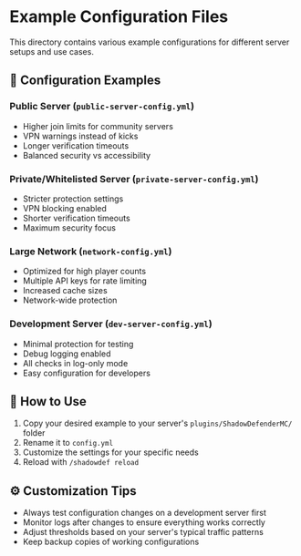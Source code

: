 # Example Configuration Files

This directory contains various example configurations for different server setups and use cases.

## 📁 Configuration Examples

### Public Server (`public-server-config.yml`)
- Higher join limits for community servers
- VPN warnings instead of kicks
- Longer verification timeouts
- Balanced security vs accessibility

### Private/Whitelisted Server (`private-server-config.yml`)
- Stricter protection settings
- VPN blocking enabled
- Shorter verification timeouts
- Maximum security focus

### Large Network (`network-config.yml`)
- Optimized for high player counts
- Multiple API keys for rate limiting
- Increased cache sizes
- Network-wide protection

### Development Server (`dev-server-config.yml`)
- Minimal protection for testing
- Debug logging enabled
- All checks in log-only mode
- Easy configuration for developers

## 🔧 How to Use

1. Copy your desired example to your server's `plugins/ShadowDefenderMC/` folder
2. Rename it to `config.yml`
3. Customize the settings for your specific needs
4. Reload with `/shadowdef reload`

## ⚙️ Customization Tips

- Always test configuration changes on a development server first
- Monitor logs after changes to ensure everything works correctly
- Adjust thresholds based on your server's typical traffic patterns
- Keep backup copies of working configurations